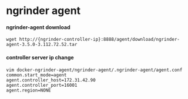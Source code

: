 # ngrinder agent

#### ngrinder-agent download
```
wget http://{ngrinder-controller-ip}:8888/agent/download/ngrinder-agent-3.5.0-3.112.72.52.tar
```

#### controller server ip change
```
vim docker-ngrinder-agent/ngrinder-agent/.ngrinder-agent/agent.conf
common.start_mode=agent
agent.controller_host=172.31.42.90
agent.controller_port=16001
agent.region=NONE
```
